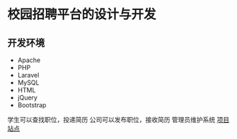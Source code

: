 <p align="center"><h1>校园招聘平台的设计与开发</h1></p>

## 开发环境

- Apache
- PHP
- Laravel
- MySQL
- HTML
- jQuery
- Bootstrap

学生可以查找职位，投递简历
公司可以发布职位，接收简历
管理员维护系统
<a href="120.25.253.146">项目站点</a>
